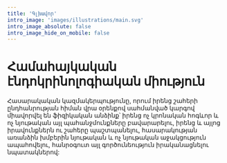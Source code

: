 ```yaml
---
title: 'Գլխավոր'
intro_image: 'images/illustrations/main.svg'
intro_image_absolute: false
intro_image_hide_on_mobile: false
---
```


# Համահայկական էնդոկրինոլոգիական միություն

Հասարակական կազմակերպությունը, որում իրենց շահերի ընդհանրության հիման վրա օրենքով սահմանված կարգով միավորվել են ֆիզիկական անձինք՝ իրենց ոչ կրոնական հոգևոր և ոչ նյութական այլ պահանջմունքները բավարարելու, իրենց և այլոց իրավունքներն ու շահերը պաշտպանելու, հասարակության առանձին խմբերին նյութական և ոչ նյութական աջակցություն ապահովելու, հանրօգուտ այլ գործունեություն իրականացնելու նպատակներով:
